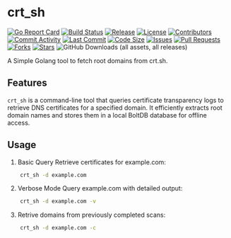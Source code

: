 # crt_sh

[![Go Report Card](https://goreportcard.com/badge/github.com/wh0ami7/crt_sh)](https://goreportcard.com/report/github.com/wh0ami7/crt_sh)
[![Build Status](https://github.com/wh0ami7/crt_sh/actions/workflows/go.yml/badge.svg)](https://github.com/wh0ami7/crt_sh/actions/workflows/go.yml)
[![Release](https://img.shields.io/github/v/release/wh0ami7/crt_sh)](https://github.com/wh0ami7/crt_sh/releases)
[![License](https://img.shields.io/github/license/wh0ami7/crt_sh)](https://github.com/wh0ami7/crt_sh/blob/main/LICENSE)
[![Contributors](https://img.shields.io/github/contributors/wh0ami7/crt_sh)](https://github.com/wh0ami7/crt_sh/graphs/contributors)
[![Commit Activity](https://img.shields.io/github/commit-activity/m/wh0ami7/crt_sh)](https://github.com/wh0ami7/crt_sh/graphs/commit-activity)
[![Last Commit](https://img.shields.io/github/last-commit/wh0ami7/crt_sh)](https://github.com/wh0ami7/crt_sh/commits/main)
[![Code Size](https://img.shields.io/github/languages/code-size/wh0ami7/crt_sh)](https://github.com/wh0ami7/crt_sh)
[![Issues](https://img.shields.io/github/issues/wh0ami7/crt_sh)](https://github.com/wh0ami7/crt_sh/issues)
[![Pull Requests](https://img.shields.io/github/issues-pr/wh0ami7/crt_sh)](https://github.com/wh0ami7/crt_sh/pulls)
[![Forks](https://img.shields.io/github/forks/wh0ami7/crt_sh)](https://github.com/wh0ami7/crt_sh/network/members)
[![Stars](https://img.shields.io/github/stars/wh0ami7/crt_sh)](https://github.com/wh0ami7/crt_sh/stargazers)
![GitHub Downloads (all assets, all releases)](https://img.shields.io/github/downloads/wh0ami7/crt_sh/total)


A Simple Golang tool to fetch root domains from crt.sh.

## Features

`crt_sh` is a command-line tool that queries certificate transparency logs to retrieve DNS certificates for a specified domain. It efficiently extracts root domain names and stores them in a local BoltDB database for offline access.

## Usage

1. Basic Query
Retrieve certificates for example.com:

```bash
    crt_sh -d example.com
```

2. Verbose Mode
Query example.com with detailed output:

```bash
    crt_sh -d example.com -v
```
3. Retrive domains from previously completed scans:

```bash
    crt_sh -d example.com -c
```